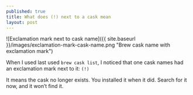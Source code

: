 ```yaml
---
published: true
title: What does (!) next to a cask mean
layout: post
---
```

![Exclamation mark next to cask name]({{ site.baseurl }}/images/exclamation-mark-cask-name.png "Brew cask name with exclamation mark")  

When I used last used `brew cask list`, I noticed that one cask names had an exclamation mark next to it: `(!)`

It means the cask no longer exists. You installed it when it did. Search for it now, and it won’t find it.

